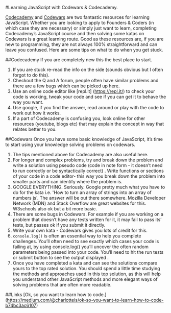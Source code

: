 #Learning JavaScript with Codewars & Codecademy.

[Codecademy](https://www.codecademy.com) and [Codewars](https://www.codewars.com) are two fantastic resources for learning JavaScript. Whether you are looking to apply to Founders & Coders (in which case they are necessary) or simply just want to learn, completing Codecademy’s JavaScript course and then solving some katas on Codewars is a great learning route. Good as these resources are, if you are new to programming, they are not always 100% straightforward and can leave you confused. Here are some tips on what to do when you get stuck.


##Codecademy
If you are completely new this the best place to start.

1. If you are stuck re-read the info on the side (sounds obvious but I often forgot to do this).
2. Checkout the Q and A forum, people often have similar problems and there are a few bugs which can be picked up here.
3. Use an online code editor like [repl.it] (https://repl.it/) to check your code is working, tweak your code and see if you can get it to behave the way you want.
4. Use google, if you find the answer, read around or play with the code to work out how it works.
5. If a part of Codecademy is confusing you, look online for other resources (youtube, blogs etc) that may explain the concept in way that relates better to you.

##Codewars
Once you have some basic knowledge of JavaScript, it’s time to start using your knowledge solving problems on codewars.

1. The tips mentioned above for Codecademy are also useful here.
2. For longer and complex problems, try and break down the problem and write a solution using pseudo code (code in note form - it doesn’t need to run correctly or be syntactically correct) . Write functions or sections of your code in a  code editor- this way you break down the problem into smaller parts and can identify where the problem is.
3. GOOGLE EVERYTHING. Seriously. Google pretty much what you have to do for the kata i.e. 'How to turn an array of strings into an array of numbers js'. The answer will be out there somewhere. Mozilla Developer Network (MDN) and Stack Overflow are great websites for this. W3schools also ok but a bit more basic. 
4. There are some bugs in Codewars. For example if you are working on a problem that doesn’t have any tests written for it, it may fail to pass its’ tests, but passes ok if you submit it directly.
5. Write your own kata - Codewars gives you lots of credit for this.
6. `console.log()` is often an essential way to help you complete challenges. You’ll often need to see exactly which cases your code is failing at, by using console.log(<your chosen input goes here>) you’ll uncover the often random parameters being passed into your code. You’ll need to hit the run tests or submit button to see the output displayed .
7. Once you have completed a kata and can see the solutions compare yours to the top rated solution. You should spend a little time studying the methods and approaches used in this top solution, as this will help you understand other JavaScript methods and more elegant ways of solving problems that are often more readable.

##Links
[Ok, so you want to learn how to code.] (https://medium.com/@charlotteis/ok-so-you-want-to-learn-how-to-code-b74bc3ac6107)
